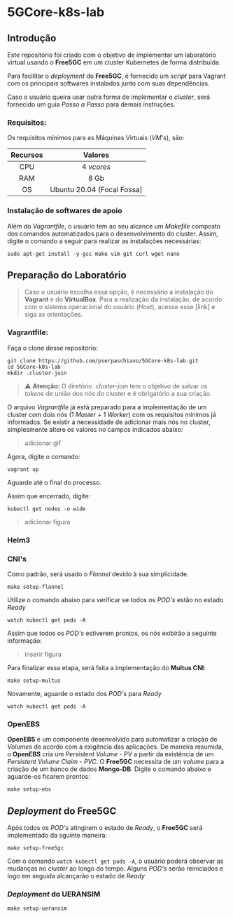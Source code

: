 # 5GCore-k8s-lab

## Introdução

Este repositório foi criado com o objetivo de implementar um laboratório virtual usando o **Free5GC** em um cluster Kubernetes de forma distribuída.

Para facilitar o *deployment* do **Free5GC**, é fornecido um *script* para Vagrant com os principais softwares instalados junto com suas dependências.

Caso o usuário queira usar outra forma de implementar o *cluster*, será fornecido um guia *Passo a Passo* para demais instruções.

### Requisitos:

Os requisitos mínimos para as Máquinas Virtuais (*VM's*), são:

| Recursos | Valores |
| :----: | :----: |
| CPU | 4 *vcores* |
| RAM | 8 Gb |
| OS  | Ubuntu 20.04 (Focal Fossa) |

### Instalação de softwares de apoio

Além do *Vagrantfile*, o usuário tem ao seu alcance um *Makefile* composto dos comandos automatizados para o desenvolvimento do cluster. Assim, digite o comando a seguir para realizar as instalações necessárias:

```
sudo apt-get install -y gcc make vim git curl wget nano 
```

## Preparação do Laboratório

> Caso o usuário escolha essa opção, é necessário a instalação do **Vagrant** e do **VirtualBox**. Para a realização da instalação, de acordo com o sistema operacional do usuário (*Host*), acesse esse [link] e siga as orientações.

### Vagrantfile:

Faça o clone desse repositório:

```
git clone https://github.com/pserpaschiavo/5GCore-k8s-lab.git
cd 5GCore-k8s-lab
mkdir .cluster-join
```

> :warning: **Atenção:** O diretório *.cluster-join* tem o objetivo de salvar os *tokens* de união dos nós do cluster e é obrigatório a sua criação.

O arquivo *Vagrantfile* já está preparado para a implementação de um cluster com dois nós (1 *Master*  + 1 *Worker*) com os requisitos mínimos já informados. Se existir a necessidade de adicionar mais nós no cluster, simplesmente altere os valores no campos indicados abaixo:

> adicionar gif

Agora, digite o comando:

```
vagrant up
```

Aguarde até o final do processo.

Assim que encerrado, digite:

```
kubectl get nodes -o wide
```

> adicionar figura

### Helm3



### CNI's

Como padrão, será usado o *Flannel* devido à sua simplicidade.

```
make setup-flannel
```

Utilize o comando abaixo para verificar se todos os *POD's* estão no estado *Ready*

```
watch kubectl get pods -A
```

Assim que todos os *POD's* estiverem prontos, os nós exibirão a seguinte informação:

> inserir figura

Para finalizar essa etapa, será feita a implementação do **Multus CNI**:

```
make setup-multus
```

Novamente, aguarde o estado dos *POD's* para *Ready*


```
watch kubectl get pods -A
```

### OpenEBS

**OpenEBS** é um componente desenvolvido para automatizar a criação de *Volumes* de acordo com a exigência das aplicações. De maneira resumida, o **OpenEBS** cria um *Persistent Volume - PV* a partir da existência de um *Persistent Volume Claim - PVC*. O **Free5GC** necessita de um *volume* para a criação de um banco de dados **Mongo-DB**. Digite o comando abaixo e aguarde-os ficarem prontos:

```
make setup-ebs
```

## *Deployment* do **Free5GC**

Após todos os *POD's* atingirem o estado de *Ready*, o **Free5GC** será implementado da sguinte maneira:

```
make setup-free5gc
```

Com o comando `watch kubectl get pods -A`, o usuário poderá observar as mudanças no *cluster* ao longo do tempo. Alguns *POD's* serão reiniciados e logo em seguida alcançarão o estado de *Ready*

### *Deployment* do **UERANSIM**



```
make setup-ueransim
```

